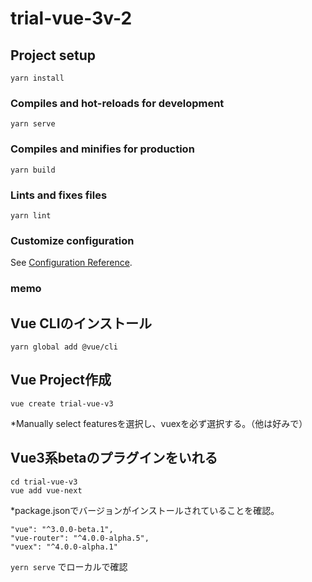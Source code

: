 # trial-vue-3v-2

## Project setup
```
yarn install
```

### Compiles and hot-reloads for development
```
yarn serve
```

### Compiles and minifies for production
```
yarn build
```

### Lints and fixes files
```
yarn lint
```

### Customize configuration
See [Configuration Reference](https://cli.vuejs.org/config/).

### memo
## Vue CLIのインストール
```
yarn global add @vue/cli
```
## Vue Project作成
```
vue create trial-vue-v3
```
*Manually select featuresを選択し、vuexを必ず選択する。（他は好みで）
## Vue3系betaのプラグインをいれる
```
cd trial-vue-v3
vue add vue-next
```
*package.jsonでバージョンがインストールされていることを確認。
```
"vue": "^3.0.0-beta.1",
"vue-router": "^4.0.0-alpha.5",
"vuex": "^4.0.0-alpha.1"
```
`yern serve` でローカルで確認

